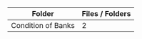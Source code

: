 | Folder             |   Files / Folders |
|--------------------|-------------------|
| Condition of Banks |                 2 |